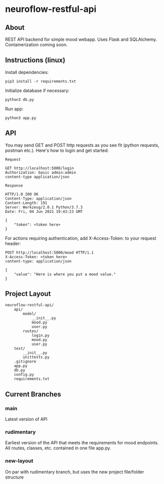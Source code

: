 # neuroflow-restful-api

## About
REST API backend for simple mood webapp. Uses Flask and SQLAlchemy. Containerization coming soon.

## Instructions (linux)
Install dependencies:
```
pip3 install -r requirements.txt
```
Initialize database if necessary:
```
python3 db.py
```
Run app:
```
python3 app.py
```

## API
You may send GET and POST http requests as you see fit (python requests, postman etc.). Here's how to login and get started:

```
Request

GET http://localhost:5000/login
Authorization: basic admin:admin
content-type application/json

Response

HTTP/1.0 200 OK
Content-Type: application/json
Content-Length: 191
Server: Werkzeug/2.0.1 Python/3.7.3
Date: Fri, 04 Jun 2021 19:43:23 GMT

{
    "token": <token here>
}
```

For actions requiring authentication, add X-Access-Token: <token> to your request header:
```
POST http://localhost:5000/mood HTTP/1.1
X-Access-Token: <token here>
content-type: application/json

{
    "value": "Here is where you put a mood value."
}
```

## Project Layout

```
neuroflow-restful-api/
    api/
        model/
            __init__.py
            mood.py
            user.py
        routes/
            login.py
            mood.py
            user.py
    test/
        __init__.py
        unittests.py
    .gitignore
    app.py
    db.py
    config.py
    requirements.txt
```

## Current Branches
### main
Latest version of API
### rudimentary
Earliest version of the API that meets the requirements for mood endpoints. All routes, classes, etc. contained in one file app.py.
### new-layout
On par with rudimentary branch, but uses the new project file/folder structure

